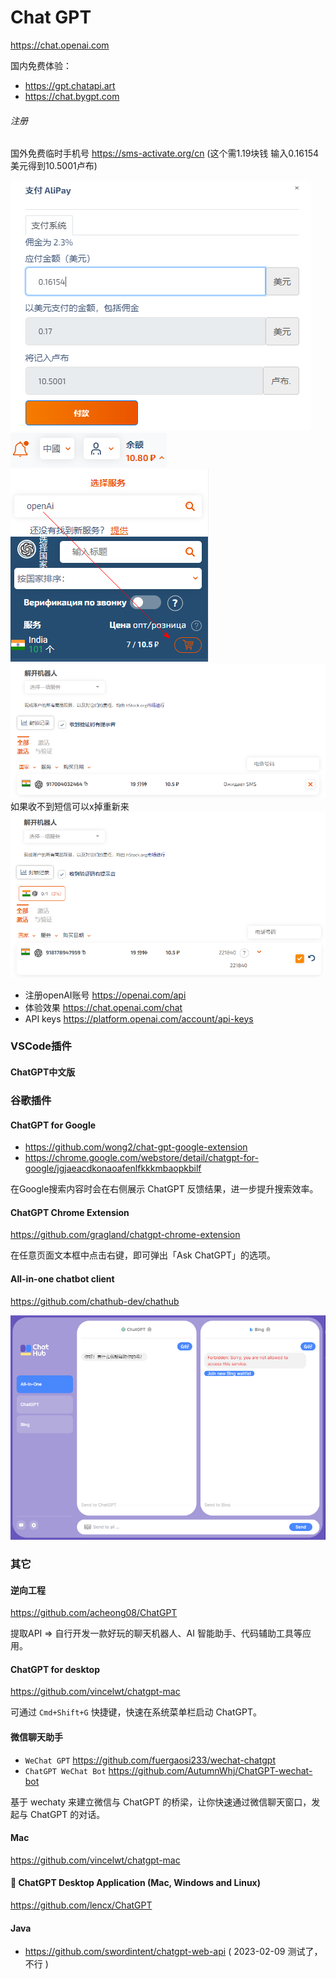 # Chat GPT

https://chat.openai.com

国内免费体验：

- https://gpt.chatapi.art
- https://chat.bygpt.com

###### 注册

国外免费临时手机号 https://sms-activate.org/cn (这个需1.19块钱 输入0.16154美元得到10.5001卢布)

![img.png](images/sms-01.png)
![img.png](images/sms-02.png)
![img.png](images/sms-05.png)
![img.png](images/sms-03.png)
如果收不到短信可以x掉重新来
![img.png](images/sms-04.png)

- 注册openAI账号 https://openai.com/api
- 体验效果 https://chat.openai.com/chat
- API keys https://platform.openai.com/account/api-keys

### VSCode插件

#### ChatGPT中文版

### 谷歌插件

#### ChatGPT for Google

- https://github.com/wong2/chat-gpt-google-extension
- https://chrome.google.com/webstore/detail/chatgpt-for-google/jgjaeacdkonaoafenlfkkkmbaopkbilf

在Google搜索内容时会在右侧展示 ChatGPT 反馈结果，进一步提升搜索效率。

#### ChatGPT Chrome Extension

https://github.com/gragland/chatgpt-chrome-extension

在任意页面文本框中点击右键，即可弹出「Ask ChatGPT」的选项。

#### All-in-one chatbot client

https://github.com/chathub-dev/chathub

![img.png](images/chathub-dev.png)

### 其它

#### 逆向工程

https://github.com/acheong08/ChatGPT

提取API =>  自行开发一款好玩的聊天机器人、AI 智能助手、代码辅助工具等应用。

#### ChatGPT for desktop

https://github.com/vincelwt/chatgpt-mac

可通过 `Cmd+Shift+G` 快捷键，快速在系统菜单栏启动 ChatGPT。

#### 微信聊天助手

- `WeChat GPT` https://github.com/fuergaosi233/wechat-chatgpt
- `ChatGPT WeChat Bot` https://github.com/AutumnWhj/ChatGPT-wechat-bot

基于 wechaty 来建立微信与 ChatGPT 的桥梁，让你快速通过微信聊天窗口，发起与 ChatGPT 的对话。

#### Mac

https://github.com/vincelwt/chatgpt-mac

#### 🔮 ChatGPT Desktop Application (Mac, Windows and Linux)

https://github.com/lencx/ChatGPT

#### Java

- https://github.com/swordintent/chatgpt-web-api  ( 2023-02-09 测试了，不行 )


